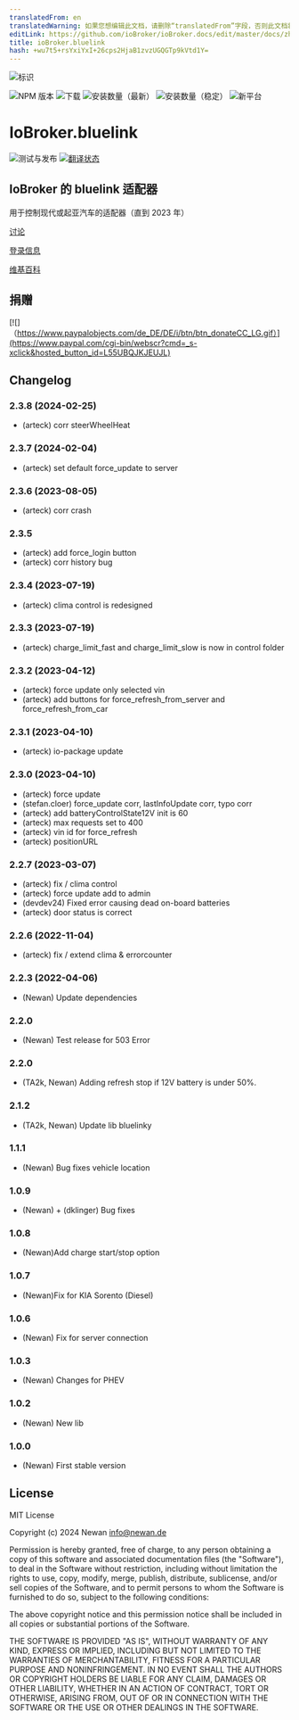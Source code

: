```yaml
---
translatedFrom: en
translatedWarning: 如果您想编辑此文档，请删除“translatedFrom”字段，否则此文档将再次自动翻译
editLink: https://github.com/ioBroker/ioBroker.docs/edit/master/docs/zh-cn/adapterref/iobroker.bluelink/README.md
title: ioBroker.bluelink
hash: +wu7t5+rsYxiYxI+26cps2HjaB1zvzUGQGTp9kVtd1Y=
---
```

![标识](../../../en/adapterref/iobroker.bluelink/admin/bluelink.png)

![NPM 版本](https://img.shields.io/npm/v/iobroker.bluelink.svg)
![下载](https://img.shields.io/npm/dm/iobroker.bluelink.svg)
![安装数量（最新）](https://iobroker.live/badges/bluelink-installed.svg)
![安装数量（稳定）](https://iobroker.live/badges/bluelink-stable.svg)
![新平台](https://nodei.co/npm/iobroker.bluelink.png?downloads=true)

# IoBroker.bluelink
![测试与发布](https://github.com/Newan/iobroker.bluelink/workflows/Test%20and%20Release/badge.svg) [![翻译状态](https://weblate.iobroker.net/widgets/adapters/-/bluelink/svg-badge.svg)](https://weblate.iobroker.net/engage/adapters/?utm_source=widget)

## IoBroker 的 bluelink 适配器
用于控制现代或起亚汽车的适配器（直到 2023 年）

[讨论](https://forum.iobroker.net/topic/43592/adapter-hyundai-bluelink-oder-kia-uvo)

[登录信息](https://developers.kia.com/web/v1/kia/specification/account/account_authorize)

[维基百科](https://github.com/Newan/ioBroker.bluelink/wiki)

<!-- 下一版本的占位符（在行首）：

https://github.com/AlCalzone/release-script#usage npm run release major -- -p iobroker license --all 0.9.8 -> 1.0.0 npm run release minor -- -p iobroker license --all 0.9.8 -> 0.10.0 npm run release patch -- -p iobroker license --all 0.9.8 -> 0.9.9 npm run release prerelease beta -- -p iobroker license --all v0.2.1 -> v0.2.2-beta.0

### **正在进行中** -->
## 捐赠
[![]（https://www.paypalobjects.com/de_DE/DE/i/btn/btn_donateCC_LG.gif）](https://www.paypal.com/cgi-bin/webscr?cmd=_s-xclick&hosted_button_id=L55UBQJKJEUJL)

## Changelog
### 2.3.8 (2024-02-25)
* (arteck) corr steerWheelHeat

### 2.3.7 (2024-02-04)
* (arteck) set default force_update to server

### 2.3.6 (2023-08-05)
* (arteck) corr crash

### 2.3.5 
* (arteck) add force_login button
* (arteck) corr history bug

### 2.3.4 (2023-07-19)
* (arteck) clima control is redesigned

### 2.3.3 (2023-07-19)
* (arteck) charge_limit_fast and charge_limit_slow is now in control folder

### 2.3.2 (2023-04-12)
* (arteck) force update only selected vin
* (arteck) add buttons for force_refresh_from_server and force_refresh_from_car

### 2.3.1 (2023-04-10)
* (arteck) io-package update

### 2.3.0 (2023-04-10)
* (arteck) force update
* (stefan.cloer) force_update corr, lastInfoUpdate corr, typo corr
* (arteck) add batteryControlState12V init is 60
* (arteck) max requests set to 400
* (arteck) vin id for force_refresh 
* (arteck) positionURL

### 2.2.7 (2023-03-07)
* (arteck) fix / clima control
* (arteck) force update add to admin
* (devdev24) Fixed error causing dead on-board batteries
* (arteck) door status is correct

### 2.2.6 (2022-11-04)
* (arteck) fix / extend clima & errorcounter

### 2.2.3 (2022-04-06)
* (Newan) Update dependencies

### 2.2.0
* (Newan) Test release for 503 Error

### 2.2.0

* (TA2k, Newan) Adding refresh stop if 12V battery is under 50%.

### 2.1.2
* (TA2k, Newan) Update lib bluelinky

### 1.1.1
* (Newan) Bug fixes vehicle location

### 1.0.9
* (Newan) + (dklinger) Bug fixes

### 1.0.8
* (Newan)Add charge start/stop option

### 1.0.7
* (Newan)Fix for KIA Sorento (Diesel)

### 1.0.6
* (Newan) Fix for server connection

### 1.0.3
* (Newan) Changes for PHEV

### 1.0.2
* (Newan) New lib

### 1.0.0
* (Newan) First stable version

## License
MIT License

Copyright (c) 2024 Newan <info@newan.de>

Permission is hereby granted, free of charge, to any person obtaining a copy
of this software and associated documentation files (the "Software"), to deal
in the Software without restriction, including without limitation the rights
to use, copy, modify, merge, publish, distribute, sublicense, and/or sell
copies of the Software, and to permit persons to whom the Software is
furnished to do so, subject to the following conditions:

The above copyright notice and this permission notice shall be included in all
copies or substantial portions of the Software.

THE SOFTWARE IS PROVIDED "AS IS", WITHOUT WARRANTY OF ANY KIND, EXPRESS OR
IMPLIED, INCLUDING BUT NOT LIMITED TO THE WARRANTIES OF MERCHANTABILITY,
FITNESS FOR A PARTICULAR PURPOSE AND NONINFRINGEMENT. IN NO EVENT SHALL THE
AUTHORS OR COPYRIGHT HOLDERS BE LIABLE FOR ANY CLAIM, DAMAGES OR OTHER
LIABILITY, WHETHER IN AN ACTION OF CONTRACT, TORT OR OTHERWISE, ARISING FROM,
OUT OF OR IN CONNECTION WITH THE SOFTWARE OR THE USE OR OTHER DEALINGS IN THE
SOFTWARE.